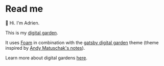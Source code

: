 # Read me 

👋 Hi. I'm Adrien.

This is my [digital garden](https://adrien-perello.github.io/digital-garden).

It uses [Foam](https://foambubble.github.io/foam/) in combination with the [gatsby digital garden](https://github.com/mathieudutour/gatsby-digital-garden) theme (theme inspired by [Andy Matuschak's notes](https://notes.andymatuschak.org/About_these_notes)).

Learn more about digital gardens [here](https://github.com/MaggieAppleton/digital-gardeners).
